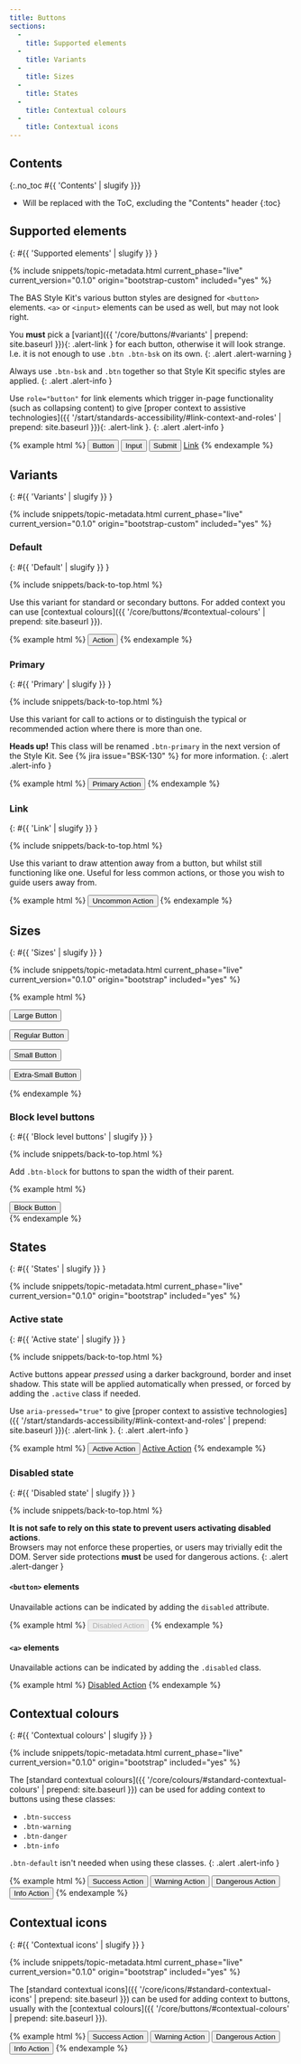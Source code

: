 ```yaml
---
title: Buttons
sections:
  -
    title: Supported elements
  -
    title: Variants
  -
    title: Sizes
  -
    title: States
  -
    title: Contextual colours
  -
    title: Contextual icons
---
```


## Contents
{:.no_toc #{{ 'Contents' | slugify }}}

* Will be replaced with the ToC, excluding the "Contents" header
{:toc}

## Supported elements
{: #{{ 'Supported elements' | slugify }} }

{% include snippets/topic-metadata.html current_phase="live" current_version="0.1.0" origin="bootstrap-custom" included="yes" %}

The BAS Style Kit's various button styles are designed for <code>&lt;button&gt;</code> elements.
<code>&lt;a&gt;</code> or <code>&lt;input&gt;</code> elements can be used as well, but may not look right.

You **must** pick a [variant]({{ '/core/buttons/#variants' | prepend: site.baseurl }}){: .alert-link } for each button,
otherwise it will look strange. I.e. it is not enough to use `.btn .btn-bsk` on its own.
{: .alert .alert-warning }

Always use `.btn-bsk` and `.btn` together so that Style Kit specific styles are applied.
{: .alert .alert-info }

Use `role="button"` for link elements which trigger in-page functionality (such as collapsing
content) to give
[proper context to assistive technologies]({{ '/start/standards-accessibility/#link-context-and-roles' | prepend: site.baseurl }}){: .alert-link }.
{: .alert .alert-info }

{% example html %}
<button class="btn btn-bsk btn-default" type="submit">Button</button>
<input class="btn btn-bsk btn-default" type="button" value="Input">
<input class="btn btn-bsk btn-default" type="submit" value="Submit">
<a class="btn btn-bsk btn-default" href="#" role="button">Link</a>
{% endexample %}

## Variants
{: #{{ 'Variants' | slugify }} }

{% include snippets/topic-metadata.html current_phase="live" current_version="0.1.0" origin="bootstrap-custom" included="yes" %}

### Default
{: #{{ 'Default' | slugify }} }

{% include snippets/back-to-top.html %}

Use this variant for standard or secondary buttons. For added context you can use
[contextual colours]({{ '/core/buttons/#contextual-colours' | prepend: site.baseurl }}).

{% example html %}
<button class="btn btn-bsk btn-default" type="submit">Action</button>
{% endexample %}

### Primary
{: #{{ 'Primary' | slugify }} }

{% include snippets/back-to-top.html %}

Use this variant for call to actions or to distinguish the typical or recommended action where there is more than one.

**Heads up!** This class will be renamed `.btn-primary` in the next version of the Style Kit. See
{% jira issue="BSK-130" %} for more information.
{: .alert .alert-info }

{% example html %}
<button class="btn btn-bsk btn-bsk-primary" type="submit">Primary Action</button>
{% endexample %}

### Link
{: #{{ 'Link' | slugify }} }

{% include snippets/back-to-top.html %}

Use this variant to draw attention away from a button, but whilst still functioning like one. Useful for less common
actions, or those you wish to guide users away from.

{% example html %}
<button class="btn btn-bsk btn-link" type="submit">Uncommon Action</button>
{% endexample %}

## Sizes
{: #{{ 'Sizes' | slugify }} }

{% include snippets/topic-metadata.html current_phase="live" current_version="0.1.0" origin="bootstrap" included="yes" %}

{% example html %}
<p><button class="btn btn-bsk btn-default btn-lg" type="submit">Large Button</button></p>
<p><button class="btn btn-bsk btn-default" type="submit">Regular Button</button></p>
<p><button class="btn btn-bsk btn-default btn-sm" type="submit">Small Button</button></p>
<p><button class="btn btn-bsk btn-default btn-xs" type="submit">Extra-Small Button</button></p>
{% endexample %}

### Block level buttons
{: #{{ 'Block level buttons' | slugify }} }

{% include snippets/back-to-top.html %}

Add `.btn-block` for buttons to span the width of their parent.

{% example html %}
<div class="row">
  <div class="col-md-6 col-md-offset-3">
    <button class="btn btn-bsk btn-default btn-block" type="submit">Block Button</button>
  </div>
</div>
{% endexample %}

## States
{: #{{ 'States' | slugify }} }

{% include snippets/topic-metadata.html current_phase="live" current_version="0.1.0" origin="bootstrap" included="yes" %}

### Active state
{: #{{ 'Active state' | slugify }} }

{% include snippets/back-to-top.html %}

Active buttons appear *pressed* using a darker background, border and inset shadow. This state will be applied
automatically when pressed, or forced by adding the `.active` class if needed.

Use `aria-pressed="true"` to give
[proper context to assistive technologies]({{ '/start/standards-accessibility/#link-context-and-roles' | prepend: site.baseurl }}){: .alert-link }.
{: .alert .alert-info }

{% example html %}
<button class="btn btn-bsk btn-default active">Active Action</button>
<a class="btn btn-bsk btn-default active" href="#" role="button">Active Action</a>
{% endexample %}

### Disabled state
{: #{{ 'Disabled state' | slugify }} }

{% include snippets/back-to-top.html %}

**It is not safe to rely on this state to prevent users activating disabled actions**. <br>
Browsers may not enforce these properties, or users may trivially edit the DOM. Server side protections **must**
be used for dangerous actions.
{: .alert .alert-danger }

#### <code>&lt;button&gt;</code> elements

Unavailable actions can be indicated by adding the `disabled` attribute.

{% example html %}
<button class="btn btn-bsk btn-default" disabled>Disabled Action</button>
{% endexample %}

#### <code>&lt;a&gt;</code> elements

Unavailable actions can be indicated by adding the `.disabled` class.

{% example html %}
<a class="btn btn-bsk btn-default disabled" href="#" role="button">Disabled Action</a>
{% endexample %}

## Contextual colours
{: #{{ 'Contextual colours' | slugify }} }

{% include snippets/topic-metadata.html current_phase="live" current_version="0.1.0" origin="bootstrap" included="yes" %}

The [standard contextual colours]({{ '/core/colours/#standard-contextual-colours' | prepend: site.baseurl }}) can be
used for adding context to buttons using these classes:

* `.btn-success`
* `.btn-warning`
* `.btn-danger`
* `.btn-info`

`.btn-default` isn't needed when using these classes.
{: .alert .alert-info }

{% example html %}
<button class="btn btn-bsk btn-success">Success Action</button>
<button class="btn btn-bsk btn-warning">Warning Action</button>
<button class="btn btn-bsk btn-danger">Dangerous Action</button>
<button class="btn btn-bsk btn-info">Info Action</button>
{% endexample %}

## Contextual icons
{: #{{ 'Contextual icons' | slugify }} }

{% include snippets/topic-metadata.html current_phase="live" current_version="0.1.0" origin="bootstrap" included="yes" %}

The [standard contextual icons]({{ '/core/icons/#standard-contextual-icons' | prepend: site.baseurl }}) can be
used for adding context to buttons, usually with the
[contextual colours]({{ '/core/buttons/#contextual-colours' | prepend: site.baseurl }}).

{% example html %}
<button class="btn btn-bsk btn-success"><i class="fa fa-check" aria-hidden="true"></i> Success Action</button>
<button class="btn btn-bsk btn-warning"><i class="fa fa-exclamation-triangle" aria-hidden="true"></i> Warning Action</button>
<button class="btn btn-bsk btn-danger"><i class="fa fa-exclamation-circle" aria-hidden="true"></i> Dangerous Action</button>
<button class="btn btn-bsk btn-info"><i class="fa fa-info" aria-hidden="true"></i> Info Action</button>
{% endexample %}
